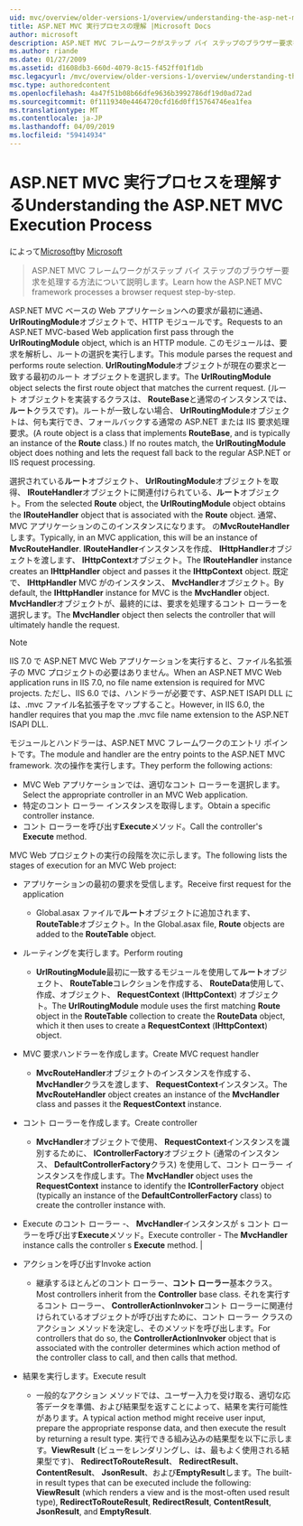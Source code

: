 ```yaml
---
uid: mvc/overview/older-versions-1/overview/understanding-the-asp-net-mvc-execution-process
title: ASP.NET MVC 実行プロセスの理解 |Microsoft Docs
author: microsoft
description: ASP.NET MVC フレームワークがステップ バイ ステップのブラウザー要求を処理する方法について説明します。
ms.author: riande
ms.date: 01/27/2009
ms.assetid: d1608db3-660d-4079-8c15-f452ff01f1db
msc.legacyurl: /mvc/overview/older-versions-1/overview/understanding-the-asp-net-mvc-execution-process
msc.type: authoredcontent
ms.openlocfilehash: 4a47f51b08b66dfe9636b3992786df19d0ad72ad
ms.sourcegitcommit: 0f1119340e4464720cfd16d0ff15764746ea1fea
ms.translationtype: MT
ms.contentlocale: ja-JP
ms.lasthandoff: 04/09/2019
ms.locfileid: "59414934"
---
```

# <a name="understanding-the-aspnet-mvc-execution-process"></a><span data-ttu-id="befc5-103">ASP.NET MVC 実行プロセスを理解する</span><span class="sxs-lookup"><span data-stu-id="befc5-103">Understanding the ASP.NET MVC Execution Process</span></span>

<span data-ttu-id="befc5-104">によって[Microsoft](https://github.com/microsoft)</span><span class="sxs-lookup"><span data-stu-id="befc5-104">by [Microsoft](https://github.com/microsoft)</span></span>

> <span data-ttu-id="befc5-105">ASP.NET MVC フレームワークがステップ バイ ステップのブラウザー要求を処理する方法について説明します。</span><span class="sxs-lookup"><span data-stu-id="befc5-105">Learn how the ASP.NET MVC framework processes a browser request step-by-step.</span></span>


<span data-ttu-id="befc5-106">ASP.NET MVC ベースの Web アプリケーションへの要求が最初に通過、 **UrlRoutingModule**オブジェクトで、HTTP モジュールです。</span><span class="sxs-lookup"><span data-stu-id="befc5-106">Requests to an ASP.NET MVC-based Web application first pass through the **UrlRoutingModule** object, which is an HTTP module.</span></span> <span data-ttu-id="befc5-107">このモジュールは、要求を解析し、ルートの選択を実行します。</span><span class="sxs-lookup"><span data-stu-id="befc5-107">This module parses the request and performs route selection.</span></span> <span data-ttu-id="befc5-108">**UrlRoutingModule**オブジェクトが現在の要求と一致する最初のルート オブジェクトを選択します。</span><span class="sxs-lookup"><span data-stu-id="befc5-108">The **UrlRoutingModule** object selects the first route object that matches the current request.</span></span> <span data-ttu-id="befc5-109">(ルート オブジェクトを実装するクラスは、 **RouteBase**と通常のインスタンスでは、**ルート**クラスです)。ルートが一致しない場合、 **UrlRoutingModule**オブジェクトは、何も実行でき、フォールバックする通常の ASP.NET または IIS 要求処理要求。</span><span class="sxs-lookup"><span data-stu-id="befc5-109">(A route object is a class that implements **RouteBase**, and is typically an instance of the **Route** class.) If no routes match, the **UrlRoutingModule** object does nothing and lets the request fall back to the regular ASP.NET or IIS request processing.</span></span>

<span data-ttu-id="befc5-110">選択されている**ルート**オブジェクト、 **UrlRoutingModule**オブジェクトを取得、 **IRouteHandler**オブジェクトに関連付けられている、**ルート**オブジェクト。</span><span class="sxs-lookup"><span data-stu-id="befc5-110">From the selected **Route** object, the **UrlRoutingModule** object obtains the **IRouteHandler** object that is associated with the **Route** object.</span></span> <span data-ttu-id="befc5-111">通常、MVC アプリケーションのこのインスタンスになります。 の**MvcRouteHandler**します。</span><span class="sxs-lookup"><span data-stu-id="befc5-111">Typically, in an MVC application, this will be an instance of **MvcRouteHandler**.</span></span> <span data-ttu-id="befc5-112">**IRouteHandler**インスタンスを作成、 **IHttpHandler**オブジェクトを渡します、 **IHttpContext**オブジェクト。</span><span class="sxs-lookup"><span data-stu-id="befc5-112">The **IRouteHandler** instance creates an **IHttpHandler** object and passes it the **IHttpContext** object.</span></span> <span data-ttu-id="befc5-113">既定で、 **IHttpHandler** MVC がのインスタンス、 **MvcHandler**オブジェクト。</span><span class="sxs-lookup"><span data-stu-id="befc5-113">By default, the **IHttpHandler** instance for MVC is the **MvcHandler** object.</span></span> <span data-ttu-id="befc5-114">**MvcHandler**オブジェクトが、最終的には、要求を処理するコント ローラーを選択します。</span><span class="sxs-lookup"><span data-stu-id="befc5-114">The **MvcHandler** object then selects the controller that will ultimately handle the request.</span></span>

> [!NOTE]
> <span data-ttu-id="befc5-115">IIS 7.0 で ASP.NET MVC Web アプリケーションを実行すると、ファイル名拡張子の MVC プロジェクトの必要はありません。</span><span class="sxs-lookup"><span data-stu-id="befc5-115">When an ASP.NET MVC Web application runs in IIS 7.0, no file name extension is required for MVC projects.</span></span> <span data-ttu-id="befc5-116">ただし、IIS 6.0 では、ハンドラーが必要です、ASP.NET ISAPI DLL には、.mvc ファイル名拡張子をマップすること。</span><span class="sxs-lookup"><span data-stu-id="befc5-116">However, in IIS 6.0, the handler requires that you map the .mvc file name extension to the ASP.NET ISAPI DLL.</span></span>


<span data-ttu-id="befc5-117">モジュールとハンドラーは、ASP.NET MVC フレームワークのエントリ ポイントです。</span><span class="sxs-lookup"><span data-stu-id="befc5-117">The module and handler are the entry points to the ASP.NET MVC framework.</span></span> <span data-ttu-id="befc5-118">次の操作を実行します。</span><span class="sxs-lookup"><span data-stu-id="befc5-118">They perform the following actions:</span></span>

- <span data-ttu-id="befc5-119">MVC Web アプリケーションでは、適切なコント ローラーを選択します。</span><span class="sxs-lookup"><span data-stu-id="befc5-119">Select the appropriate controller in an MVC Web application.</span></span>
- <span data-ttu-id="befc5-120">特定のコント ローラー インスタンスを取得します。</span><span class="sxs-lookup"><span data-stu-id="befc5-120">Obtain a specific controller instance.</span></span>
- <span data-ttu-id="befc5-121">コント ローラーを呼び出す**Execute**メソッド。</span><span class="sxs-lookup"><span data-stu-id="befc5-121">Call the controller's **Execute** method.</span></span>

<span data-ttu-id="befc5-122">MVC Web プロジェクトの実行の段階を次に示します。</span><span class="sxs-lookup"><span data-stu-id="befc5-122">The following lists the stages of execution for an MVC Web project:</span></span>

- <span data-ttu-id="befc5-123">アプリケーションの最初の要求を受信します。</span><span class="sxs-lookup"><span data-stu-id="befc5-123">Receive first request for the application</span></span> 

    - <span data-ttu-id="befc5-124">Global.asax ファイルで**ルート**オブジェクトに追加されます、 **RouteTable**オブジェクト。</span><span class="sxs-lookup"><span data-stu-id="befc5-124">In the Global.asax file, **Route** objects are added to the **RouteTable** object.</span></span>
- <span data-ttu-id="befc5-125">ルーティングを実行します。</span><span class="sxs-lookup"><span data-stu-id="befc5-125">Perform routing</span></span> 

    - <span data-ttu-id="befc5-126">**UrlRoutingModule**最初に一致するモジュールを使用して**ルート**オブジェクト、 **RouteTable**コレクションを作成する、 **RouteData**使用して、作成、オブジェクト、 **RequestContext** (**IHttpContext**) オブジェクト。</span><span class="sxs-lookup"><span data-stu-id="befc5-126">The **UrlRoutingModule** module uses the first matching **Route** object in the **RouteTable** collection to create the **RouteData** object, which it then uses to create a **RequestContext** (**IHttpContext**) object.</span></span>
- <span data-ttu-id="befc5-127">MVC 要求ハンドラーを作成します。</span><span class="sxs-lookup"><span data-stu-id="befc5-127">Create MVC request handler</span></span> 

    - <span data-ttu-id="befc5-128">**MvcRouteHandler**オブジェクトのインスタンスを作成する、 **MvcHandler**クラスを渡します、 **RequestContext**インスタンス。</span><span class="sxs-lookup"><span data-stu-id="befc5-128">The **MvcRouteHandler** object creates an instance of the **MvcHandler** class and passes it the **RequestContext** instance.</span></span>
- <span data-ttu-id="befc5-129">コント ローラーを作成します。</span><span class="sxs-lookup"><span data-stu-id="befc5-129">Create controller</span></span> 

    - <span data-ttu-id="befc5-130">**MvcHandler**オブジェクトで使用、 **RequestContext**インスタンスを識別するために、 **IControllerFactory**オブジェクト (通常のインスタンス、 **DefaultControllerFactory**クラス) を使用して、コント ローラー インスタンスを作成します。</span><span class="sxs-lookup"><span data-stu-id="befc5-130">The **MvcHandler** object uses the **RequestContext** instance to identify the **IControllerFactory** object (typically an instance of the **DefaultControllerFactory** class) to create the controller instance with.</span></span>
- <span data-ttu-id="befc5-131">Execute のコント ローラー -、 **MvcHandler**インスタンスが s コント ローラーを呼び出す**Execute**メソッド。</span><span class="sxs-lookup"><span data-stu-id="befc5-131">Execute controller - The **MvcHandler** instance calls the controller s **Execute** method.</span></span> |
- <span data-ttu-id="befc5-132">アクションを呼び出す</span><span class="sxs-lookup"><span data-stu-id="befc5-132">Invoke action</span></span> 

    - <span data-ttu-id="befc5-133">継承するほとんどのコント ローラー、**コント ローラー**基本クラス。</span><span class="sxs-lookup"><span data-stu-id="befc5-133">Most controllers inherit from the **Controller** base class.</span></span> <span data-ttu-id="befc5-134">それを実行するコント ローラー、 **ControllerActionInvoker**コント ローラーに関連付けられているオブジェクトが呼び出すために、コント ローラー クラスのアクション メソッドを決定し、そのメソッドを呼び出します。</span><span class="sxs-lookup"><span data-stu-id="befc5-134">For controllers that do so, the **ControllerActionInvoker** object that is associated with the controller determines which action method of the controller class to call, and then calls that method.</span></span>
- <span data-ttu-id="befc5-135">結果を実行します。</span><span class="sxs-lookup"><span data-stu-id="befc5-135">Execute result</span></span> 

    - <span data-ttu-id="befc5-136">一般的なアクション メソッドでは、ユーザー入力を受け取る、適切な応答データを準備、および結果型を返すことによって、結果を実行可能性があります。</span><span class="sxs-lookup"><span data-stu-id="befc5-136">A typical action method might receive user input, prepare the appropriate response data, and then execute the result by returning a result type.</span></span> <span data-ttu-id="befc5-137">実行できる組み込みの結果型を以下に示します。**ViewResult** (ビューをレンダリングし、は、最もよく使用される結果型です)、 **RedirectToRouteResult**、 **RedirectResult**、 **ContentResult**、 **JsonResult**、および**EmptyResult**します。</span><span class="sxs-lookup"><span data-stu-id="befc5-137">The built-in result types that can be executed include the following: **ViewResult** (which renders a view and is the most-often used result type), **RedirectToRouteResult**, **RedirectResult**, **ContentResult**, **JsonResult**, and **EmptyResult**.</span></span>
